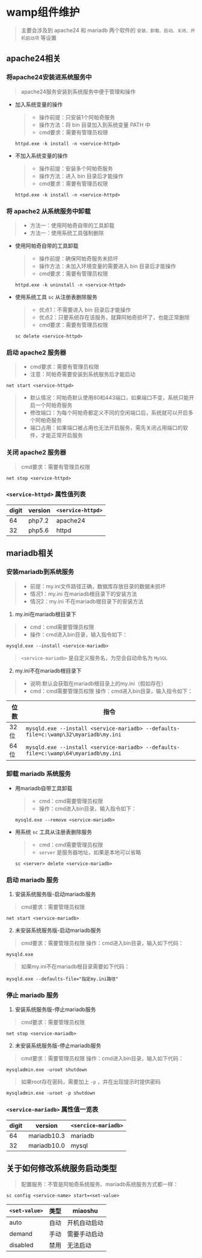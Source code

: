 # wamp组件维护

> 主要会涉及到 apache24 和 mariadb 两个软件的 `安装、卸载、启动、关闭、开机启动项` 等设置

## apache24相关

### 将apache24安装进系统服务中

> apache24服务安装到系统服务中便于管理和操作

- 加入系统变量的操作

  > - 操作前提：只安装1个阿帕奇服务
  > - 操作方法：将 bin 目录加入到系统变量 PATH 中
  > - cmd要求：需要有管理员权限

  ```shell
  httpd.exe -k install -n <service-httpd>
  ```

- 不加入系统变量的操作

  > - 操作前提：安装多个阿帕奇服务
  > - 操作方法：进入 bin 目录后才能操作
  > - cmd要求：需要有管理员权限

  ```shell
  httpd.exe -k install -n <service-httpd>
  ```

### 将 apache2 从系统服务中卸载

> - 方法一：使用阿帕奇自带的工具卸载
> - 方法一：使用系统工具强制删除

- 使用阿帕奇自带的工具卸载

  > - 操作前提：确保阿帕奇服务未损坏
  > - 操作方法：未加入环境变量的需要进入 bin 目录后才能操作
  > - cmd要求：需要有管理员权限

  ```shell
  httpd.exe -k uninstall -n <service-httpd>
  ```

- 使用系统工具 `sc` 从注册表删除服务

  > - 优点1：不需要进入 bin 目录后才能操作
  > - 优点2：只要系统存在该服务，就算阿帕奇损坏了，也能正常删除
  > - cmd要求：需要有管理员权限

  ```shell
  sc delete <service-httpd>
  ```

### 启动 apache2 服务器

> - cmd要求：需要有管理员权限
> - 注意：阿帕奇需要安装到系统服务后才能启动

```shell
net start <service-httpd>
```

> - 默认情况：阿帕奇默认使用80和443端口，如果端口不变，系统只能开启一个阿帕奇服务
> - 修改端口：为每个阿帕奇都定义不同的空闲端口后，系统就可以开启多个阿帕奇服务
> - 端口占用：如果端口被占用也无法开启服务，需先关闭占用端口的软件，才能正常开启服务

### 关闭 apache2 服务器

> cmd要求：需要有管理员权限

```shell
net stop <service-httpd>
```

### `<service-httpd>` 属性值列表

digit | version | `<service-httpd>`
----- | ------- | -----------------
64    | php7.2  | apache24
32    | php5.6  | httpd

## mariadb相关

### 安装mariadb到系统服务

> - 前提：my.ini文件路径正确，数据库存放目录的数据未损坏
> - 情况1：my.ini 在mariadb根目录下的安装方法
> - 情况2：my.ini 不在mariadb根目录下的安装方法

1. my.ini在mariadb根目录下

  > - cmd：cmd需要管理员权限
  > - 操作：cmd进入bin目录，输入指令如下：

  ```shell
  mysqld.exe --install <service-mariadb>
  ```

  > `<service-mariadb>` 是自定义服务名，为空会自动命名为 `MySQL`

2. my.ini不在mariadb根目录下

  > - 说明:默认会获取在mariadb根目录上的my.ini（假如存在）
  > - cmd：cmd需要管理员权限 操作：cmd进入bin目录，输入指令如下：

位数  | 指令
--- | -----------------------------------------------------------------------------------
32位 | `mysqld.exe --install <service-mariadb> --defaults-file=c:\wamp\32\myariadb\my.ini`
64位 | `mysqld.exe --install <service-mariadb> --defaults-file=c:\wamp\64\myariadb\my.ini`

### 卸载 mariadb 系统服务

- 用mariadb自带工具卸载

  > - cmd：cmd需要管理员权限
  > - 操作：cmd进入bin目录，输入指令如下：

  ```shell
  mysqld.exe --remove <service-mariadb>
  ```

- 用系统 `sc` 工具从注册表删除服务

  > - cmd：cmd需要管理员权限
  > - `server` 是服务器地址，如果是本地可以省略

  ```shell
  sc <server> delete <service-mariadb>
  ```

### 启动 mariadb 服务

1. 安装系统服务版-启动mariadb服务

  > cmd要求：需要管理员权限

  ```shell
  net start <service-mariadb>
  ```

2. 未安装系统服务版-启动mariadb服务

  > cmd要求：需要管理员权限 操作：cmd进入bin目录，输入如下代码：

  ```shell
  mysqld.exe
  ```

  > 如果my.ini不在mariadb根目录需要如下代码：

  ```shell
  mysqld.exe --defaults-file="指定my.ini路径"
  ```

### 停止 mariadb 服务

1. 安装系统服务版-停止mariadb服务

  > cmd要求：需要管理员权限

  ```shell
  net stop <service-mariadb>
  ```

2. 未安装系统服务版-停止mariadb服务

  > cmd要求：需要管理员权限 操作：cmd进入bin目录，输入如下代码：

  ```shell
  mysqladmin.exe -uroot shutdown
  ```

  > 如果root存在密码，需要加上 `-p` ，并在出现提示时提供密码

  ```shell
  mysqladmin.exe -uroot -p shutdown
  ```

### `<service-mariadb>` 属性值一览表

digit | version     | `<sercice-mariadb>`
----- | ----------- | -------------------
64    | mariadb10.3 | mariadb
32    | mariadb10.0 | mysql

## 关于如何修改系统服务启动类型

> 配置服务：不管是阿帕奇系统服务、mariadb系统服务方式都一样：

```shell
sc config <service-name> start=<set-value>
```

`<set-value>` | 类型 | miaoshu
------------- | -- | -------
auto          | 自动 | 开机自动启动
demand        | 手动 | 需要手动启动
disabled      | 禁用 | 无法启动
